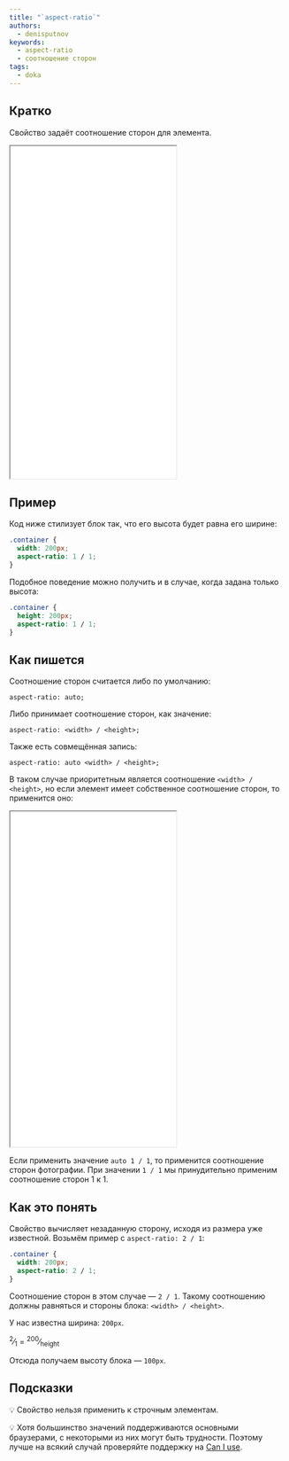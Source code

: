 ```yaml
---
title: "`aspect-ratio`"
authors:
  - denisputnov
keywords:
  - aspect-ratio
  - соотношение сторон
tags:
  - doka
---
```


## Кратко

Свойство задаёт соотношение сторон для элемента.

<iframe title="Как это работает" src="demos/variants/" height="600"></iframe>

## Пример

Код ниже стилизует блок так, что его высота будет равна его ширине:

```css
.container {
  width: 200px;
  aspect-ratio: 1 / 1;
}
```
Подобное поведение можно получить и в случае, когда задана только высота:

```css
.container {
  height: 200px;
  aspect-ratio: 1 / 1;
}
```

## Как пишется

Соотношение сторон считается либо по умолчанию:

`aspect-ratio: auto;`

Либо принимает соотношение сторон, как значение:

`aspect-ratio: <width> / <height>;`

Также есть совмещённая запись:

`aspect-ratio: auto <width> / <height>;`

В таком случае приоритетным является соотношение `<width> / <height>`, но если элемент имеет собственное соотношение сторон, то применится оно:

<iframe title="Собственное соотношение сторон у тега img" src="demos/aspect-ratio-auto/" height="605"></iframe>

Если применить значение `auto 1 / 1`, то применится соотношение сторон фотографии. При значении `1 / 1` мы принудительно применим соотношение сторон 1 к 1.

## Как это понять

Свойство вычисляет незаданную сторону, исходя из размера уже известной. Возьмём пример с `aspect-ratio: 2 / 1`:

```css
.container {
  width: 200px;
  aspect-ratio: 2 / 1;
}
```
Соотношение сторон в этом случае — `2 / 1`. Такому соотношению должны равняться и стороны блока: `<width> / <height>`.

У нас известна ширина: `200px`.

<sup>2</sup>⁄<sub>1</sub> = <sup>200</sup>⁄<sub>height</sub>

Отсюда получаем высоту блока — `100px`.

## Подсказки

💡 Свойство нельзя применить к строчным элементам.

💡 Хотя большинство значений поддерживаются основными браузерами, с некоторыми из них могут быть трудности. Поэтому лучше на всякий случай проверяйте поддержку на [Can I use](https://caniuse.com/?search=aspect-ratio).
